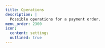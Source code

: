 ```yaml
---
title: Operations
description: |
  Possible operations for a payment order.
menu_order: 2300
icon:
  content: settings
  outlined: true
---
```

